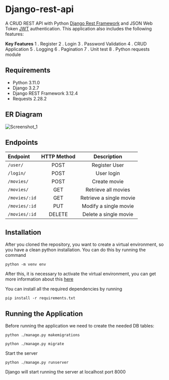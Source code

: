# Django-rest-api
A CRUD REST API with Python [Django Rest Framework](https://www.django-rest-framework.org) and JSON Web Token [JWT](https://django-rest-framework-simplejwt.readthedocs.io/en/latest/index.html) authentication. This application also includes the following features:

**Key Features**
1 . Register
2 . Login
3 . Password Validation
4 . CRUD Application
5 . Logging
6 . Pagination
7 . Unit test
8 . Python requests module

## Requirements

* Python 3.11.0
* Django 3.2.7
* Django REST Framework 3.12.4
* Requests 2.28.2

## ER Diagram

![Screenshot_1](https://user-images.githubusercontent.com/65980778/214958240-add500a5-8d6d-4932-8069-802e3e21992d.png)

## Endpoints

Endpoint | HTTP Method | Description
| :--- | :---: | :---:
`/user/`  | POST | Register User
`/login/`  | POST | User login
`/movies/`  | POST | Create movie
`/movies/`  | GET | Retrieve all movies
`/movies/:id`  | GET | Retrieve a single movie
`/movies/:id`  | PUT | Modify a single movie
`/movies/:id`  | DELETE | Delete a single movie

## Installation

After you cloned the repository, you want to create a virtual environment, so you have a clean python installation. You can do this by running the command

```
python -m venv env
```

After this, it is necessary to activate the virtual environment, you can get more information about this [here](https://docs.python.org/3/tutorial/venv.html)

You can install all the required dependencies by running

```
pip install -r requirements.txt
```

## Running the Application

Before running the application we need to create the needed DB tables:
```
python ./manage.py makemigrations
```
```
python ./manage.py migrate
```
Start the server
```
python ./manage.py runserver
```
Django will start running the server at localhost port 8000



